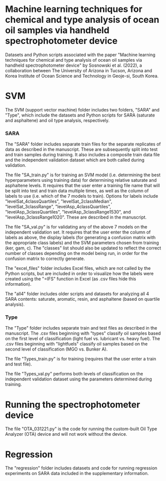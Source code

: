 # Machine learning techniques for chemical and type analysis of ocean oil samples via handheld spectrophotometer device

Datasets and Python scripts associated with the paper "Machine learning techniques for chemical and type analysis of ocean oil samples via handheld spectrophotometer device" by Sosnowski et al. (2022), a collaboration between The University of Arizona in Tucson, Arizona and Korea Institute of Ocean Science and Technology in Geoje-si, South Korea.

# SVM 
The SVM (support vector machine) folder includes two folders, "SARA" and "Type", which include the datasets and Python scripts for SARA (saturate and asphaltene) and oil type analysis, respectively.

### SARA
The "SARA" folder includes separate train files for the separate replicates of data as described in the manuscript. These are subsequently split into test and train samples during training. It also includes a composite train data file and the independent validation dataset which are both called during validation.

The file "SA_train.py" is for training an SVM model (i.e. determining the best hyperparameters using training data) for determining relative saturate and asphaltene levels. It requires that the user enter a training file name that will be split into test and train data multiple times, as well as the column of labels to use (i.e. which of the 7 models to train). Options for labels include "levelSat_4classQuartiles", "levelSat_2classMedian", "levelSat_3classRange", "levelAsp_4classQuartiles", "levelAsp_3classQuartiles", "levelAsp_3classRange1530", and "levelAsp_3classRange1020". These are described in the manuscript.

The file "SA_val.py" is for validating any of the above 7 models on the independent validation set. It requires that the user enter the column of labels as above, the display labels (for generating a confusion matrix with the appropriate class labels) and the SVM parameters chosen from training (ker, gam, c). The "classes" list should also be updated to reflect the correct number of classes depending on the model being run, in order for the confusion matrix to correctly generate.

The "excel_files" folder includes Excel files, which are not called by the Python scripts, but are included in order to visualize how the labels were created using the "=IFS" function in Excel (as .csv files hide this information). 

The "all4" folder includes older scripts and datasets for analyzing all 4 SARA contents: saturate, aromatic, resin, and asphaltene (based on quartile analysis). 

### Type
The "Type" folder includes separate train and test files as described in the manuscript. The .csv files beginning with "types" classify oil samples based on the first level of classification (light fuel vs. lubricant vs. heavy fuel). The .csv files beginning with "lightfuels" classify oil samples based on the second level of classification (MGO vs. Bunker A). 

The file "Types_train.py" is for training (requires that the user enter a train and test file).

The file "Types_val.py" performs both levels of classification on the independent validation dataset using the parameters determined during training.

# Running the spectrophotometer device
The file "OTA_031221.py" is the code for running the custom-built Oil Type Analyzer (OTA) device and will not work without the device.

# Regression 
The "regression" folder includes datasets and code for running regression experiments on SARA data included in the supplementary information.


